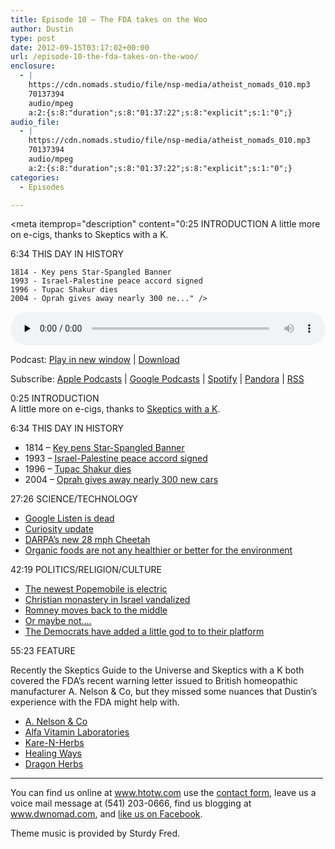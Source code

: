 ```yaml
---
title: Episode 10 – The FDA takes on the Woo
author: Dustin
type: post
date: 2012-09-15T03:17:02+00:00
url: /episode-10-the-fda-takes-on-the-woo/
enclosure:
  - |
    https://cdn.nomads.studio/file/nsp-media/atheist_nomads_010.mp3
    70137394
    audio/mpeg
    a:2:{s:8:"duration";s:8:"01:37:22";s:8:"explicit";s:1:"0";}
audio_file:
  - |
    https://cdn.nomads.studio/file/nsp-media/atheist_nomads_010.mp3
    70137394
    audio/mpeg
    a:2:{s:8:"duration";s:8:"01:37:22";s:8:"explicit";s:1:"0";}
categories:
  - Episodes

---
```

<div itemscope itemtype="http://schema.org/AudioObject">
  <meta itemprop="name" content="Episode 10 – The FDA takes on the Woo" />
  
  <meta itemprop="uploadDate" content="2012-09-14T21:17:02-06:00" />
  
  <meta itemprop="encodingFormat" content="audio/mpeg" />
  
  <meta itemprop="duration" content="PT1H37M22S" />
  
  <meta itemprop="description" content="0:25 INTRODUCTION
A little more on e-cigs, thanks to Skeptics with a K.

6:34 THIS DAY IN HISTORY

 	1814 - Key pens Star-Spangled Banner
 	1993 - Israel-Palestine peace accord signed
 	1996 - Tupac Shakur dies
 	2004 - Oprah gives away nearly 300 ne..." />
  
  <meta itemprop="contentUrl" content="https://dts.podtrac.com/redirect.mp3/cdn.nomads.studio/file/nsp-media/atheist_nomads_010.mp3" />
  
  <meta itemprop="contentSize" content="66.9" />
  </p> 
  
  <div class="powerpress_player" id="powerpress_player_8265">
    <audio class="wp-audio-shortcode" id="audio-5228-9" preload="none" style="width: 100%;" controls="controls"><source type="audio/mpeg" src="https://dts.podtrac.com/redirect.mp3/cdn.nomads.studio/file/nsp-media/atheist_nomads_010.mp3?_=9" /><a href="https://dts.podtrac.com/redirect.mp3/cdn.nomads.studio/file/nsp-media/atheist_nomads_010.mp3">https://dts.podtrac.com/redirect.mp3/cdn.nomads.studio/file/nsp-media/atheist_nomads_010.mp3</a></audio>
  </div>
</div>

<p class="powerpress_links powerpress_links_mp3">
  Podcast: <a href="https://dts.podtrac.com/redirect.mp3/cdn.nomads.studio/file/nsp-media/atheist_nomads_010.mp3" class="powerpress_link_pinw" target="_blank" title="Play in new window" onclick="return powerpress_pinw('https://htotw.com/?powerpress_pinw=5228-podcast');" rel="nofollow">Play in new window</a> | <a href="https://dts.podtrac.com/redirect.mp3/cdn.nomads.studio/file/nsp-media/atheist_nomads_010.mp3" class="powerpress_link_d" title="Download" rel="nofollow" download="atheist_nomads_010.mp3">Download</a>
</p>

<p class="powerpress_links powerpress_subscribe_links">
  Subscribe: <a href="https://podcasts.apple.com/us/podcast/humanists-take-on-the-world/id530050098?mt=2&ls=1" class="powerpress_link_subscribe powerpress_link_subscribe_itunes" target="_blank" title="Subscribe on Apple Podcasts" rel="nofollow">Apple Podcasts</a> | <a href="https://www.google.com/podcasts?feed=aHR0cDovL2F0aGVpc3Rub21hZHMubGlic3luLmNvbS9yc3M%3D" class="powerpress_link_subscribe powerpress_link_subscribe_googleplay" target="_blank" title="Subscribe on Google Podcasts" rel="nofollow">Google Podcasts</a> | <a href="https://open.spotify.com/show/3LzK2xZGike6Tc1GEMtMbr?si=LieN9SNuTpq96smuaUsH8A" class="powerpress_link_subscribe powerpress_link_subscribe_spotify" target="_blank" title="Subscribe on Spotify" rel="nofollow">Spotify</a> | <a href="https://www.pandora.com/podcast/atheist-nomads/PC:10122?corr=62071012&part=ug" class="powerpress_link_subscribe powerpress_link_subscribe_pandora" target="_blank" title="Subscribe on Pandora" rel="nofollow">Pandora</a> | <a href="https://htotw.com/feed/podcast/" class="powerpress_link_subscribe powerpress_link_subscribe_rss" target="_blank" title="Subscribe via RSS" rel="nofollow">RSS</a>
</p>

0:25 INTRODUCTION  
A little more on e-cigs, thanks to <a href="http://www.merseysideskeptics.org.uk/2012/09/skeptics-with-a-k-episode-080/" target="_blank" rel="noopener">Skeptics with a K</a>.

6:34 THIS DAY IN HISTORY

  * 1814 &#8211; <a href="http://www.history.com/this-day-in-history/key-pens-star-spangled-banner" target="_blank" rel="noopener">Key pens Star-Spangled Banner</a>
  * 1993 &#8211; <a href="http://www.history.com/this-day-in-history/israel-palestine-peace-accord-signed" target="_blank" rel="noopener">Israel-Palestine peace accord signed</a>
  * 1996 &#8211; <a href="http://www.history.com/this-day-in-history/tupac-shakur-dies" target="_blank" rel="noopener">Tupac Shakur dies</a>
  * 2004 &#8211; <a href="http://www.history.com/this-day-in-history/oprah-gives-away-nearly-300-new-cars" target="_blank" rel="noopener">Oprah gives away nearly 300 new cars</a>

27:26 SCIENCE/TECHNOLOGY

  * <a href="http://www.androidcentral.com/google-listen-officially-dead" target="_blank" rel="noopener">Google Listen is dead</a>
  * <a href="http://news.cnet.com/8301-11386_3-57508910-76/curious-about-curiosity-heres-the-latest-from-mars/" target="_blank" rel="noopener">Curiosity update</a>
  * <a href="http://www.gizmodo.co.uk/2012/09/military-robot-cheetah-is-faster-than-usain-bolt-and-freaks-the-hell-out-of-me/" target="_blank" rel="noopener">DARPA’s new 28 mph Cheetah</a>
  * <a href="http://www.newscientist.com/article/dn22240-organic-food-no-better-for-you-or-the-planet.html?DCMP=OTC-rss&nsref=online-news" target="_blank" rel="noopener">Organic foods are not any healthier or better for the environment</a>

42:19 POLITICS/RELIGION/CULTURE

  * <a href="http://reviews.cnet.com/8301-13746_7-57508431-48/newest-popemobile-is-an-ev/" target="_blank" rel="noopener">The newest Popemobile is electric</a>
  * <a href="http://www.washingtonpost.com/world/middle_east/israeli-police-say-vandals-deface-monastery-with-anti-christian-and-pro-settler-graffiti/2012/09/04/bdd015ea-f651-11e1-a93b-7185e3f88849_story.html" target="_blank" rel="noopener">Christian monastery in Israel vandalized</a>
  * <a href="http://www.newsday.com/news/nation/romney-says-he-likes-parts-of-obamacare-1.3985218" target="_blank" rel="noopener">Romney moves back to the middle</a>
  * <a href="http://www.latimes.com/news/nationworld/nation/la-na-campaign-2012-20120909,0,2184455.story" target="_blank" rel="noopener">Or maybe not&#8230;.</a>
  * <a href="http://www.atheists.org/american-atheists-condemn-decision-include-god-2012-democratic-national-platform" target="_blank" rel="noopener">The Democrats have added a little god to to their platform</a>

55:23 FEATURE

Recently the Skeptics Guide to the Universe and Skeptics with a K both covered the FDA’s recent warning letter issued to British homeopathic manufacturer A. Nelson & Co, but they missed some nuances that Dustin’s experience with the FDA might help with.

  * <a href="http://www.fda.gov/ICECI/EnforcementActions/WarningLetters/2012/ucm314629.htm" target="_blank" rel="noopener">A. Nelson & Co</a>
  * <a href="http://www.fda.gov/ICECI/EnforcementActions/WarningLetters/2012/ucm316719.htm" target="_blank" rel="noopener">Alfa Vitamin Laboratories</a>
  * <a href="http://www.fda.gov/ICECI/EnforcementActions/WarningLetters/2012/ucm316546.htm" target="_blank" rel="noopener">Kare-N-Herbs</a>
  * <a href="http://www.fda.gov/ICECI/EnforcementActions/WarningLetters/2012/ucm316549.htm" target="_blank" rel="noopener">Healing Ways</a>
  * <a href="http://www.fda.gov/ICECI/EnforcementActions/WarningLetters/2012/ucm316556.htm" target="_blank" rel="noopener">Dragon Herbs</a>

<hr width="500" />

You can find us online at www.htotw.com use the [contact form](https://htotw.com/contact), leave us a voice mail message at (541) 203-0666, find us blogging at www.dwnomad.com, and <a href="https://htotw.com/facebook" target="_blank" rel="noopener">like us on Facebook</a>.

Theme music is provided by Sturdy Fred.